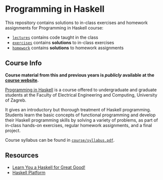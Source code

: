 # Programming in Haskell
This repository contains solutions to in-class exercises and homework assignments for Programming in Haskell course:
- [`lectures`](lectures/) contains code taught in the class
- [`exercises`](exercises) contains **solutions** to in-class exercises
- [`homework`](homework) contains **solutions** to homework assignments

## Course Info
**Course material from this and previous years is *publicly* available at the [course website](https://www.fer.unizg.hr/predmet/puh/materijali).**

[Programming in Haskell](https://www.fer.unizg.hr/en/course/pih) is a course offered to undergraduate and graduate students at the Faculty of Electrical Engineering and Computing, University of Zagreb.

It gives an introductory but thorough treatment of Haskell programming. Students learn the basic concepts of functional programming and develop their Haskell programming skills by solving a variety of problems, as part of in-class hands-on exercises, regular homework assignments, and a final project.

Course syllabus can be found in [`course/syllabus.pdf`](course/syllabus.pdf).

## Resources
- [Learn You a Haskell for Great Good!](http://learnyouahaskell.com/chapters)
- [Haskell Platform](https://www.haskell.org/platform)
